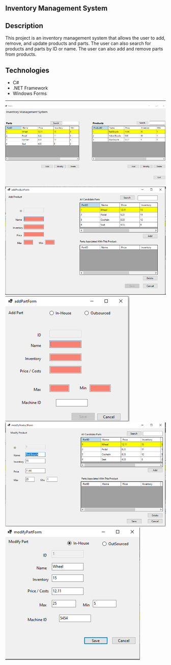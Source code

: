 ## Inventory Management System

## Description

This project is an inventory management system that allows the user to add, remove, and update products and parts. The user can also search for products and parts by ID or name. The user can also add and remove parts from products.

## Technologies

- C#
- .NET Framework
- Windows Forms

---

![Main Screen](pictures/mainScreen.png)
![Add Product](pictures/addProductForm.png)
![Add Part](pictures/addPartForm.png)
![Modify Product](pictures/modifyProductForm.png)
![Modify Part](pictures/modifyPartForm.png)
